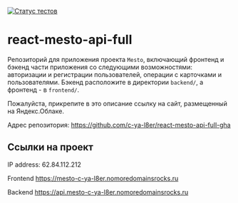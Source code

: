 [![Статус тестов](../../actions/workflows/tests.yml/badge.svg)](../../actions/workflows/tests.yml)

# react-mesto-api-full
Репозиторий для приложения проекта `Mesto`, включающий фронтенд и бэкенд части приложения со следующими возможностями: авторизации и регистрации пользователей, операции с карточками и пользователями. Бэкенд расположите в директории `backend/`, а фронтенд - в `frontend/`. 
  
Пожалуйста, прикрепите в это описание ссылку на сайт, размещенный на Яндекс.Облаке.

Адрес репозитория: https://github.com/c-ya-l8er/react-mesto-api-full-gha

## Ссылки на проект

IP address: 62.84.112.212

Frontend https://mesto-c-ya-l8er.nomoredomainsrocks.ru

Backend https://api.mesto-c-ya-l8er.nomoredomainsrocks.ru
